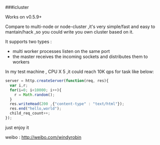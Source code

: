 ###icluster

Works on v0.5.9+

Compare to multi-node or node-cluster ,it's very simple/fast and easy to
mantain/hack ,so you could write you own cluster based on it.

It supports two types :

- multi worker processes listen on the same port
- the master receives the incoming sockets and distributes them to workers

In my test machine , CPU X 5 ,it could reach 10K qps for task like below:

```js
server = http.createServer(function(req, res){
  var i,r;
  for(i=0; i<10000; i++){
    r = Math.random();
  }   
  res.writeHead(200 ,{"content-type" : "text/html"});
  res.end("hello,world");
  child_req_count++;
});
```

just enjoy it

weibo : http://weibo.com/windyrobin